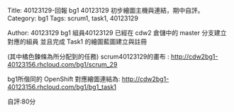 Title: 40123129-回報 bg1 40123129 初步繪圖主機與連結，期中自評。
Category: bg1
Tags: scrum1, task1, 40123129

Author: 40123129
bg1 組員40123129 已經在 cdw2 倉儲中的 master 分支建立對應的組員 並且完成 Task1 的繪圖藍圖建立與註冊

<!-- PELICAN_END_SUMMARY -->

(其中橘色鍊條為所分配到的任務)
scrum40123129的畫布 : <a href="http://cdw2bg1-40123156.rhcloud.com/bg1/scrum_29">http://cdw2bg1-40123156.rhcloud.com/bg1/scrum_29</a>

bg1所偕同的 OpenShift 對應繪圖連結為: <a href="http://cdw2bg1-40123156.rhcloud.com/bg1/bg1_task1">http://cdw2bg1-40123156.rhcloud.com/bg1/bg1_task1</a>

自評:80分


